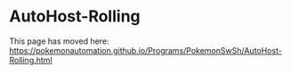 # AutoHost-Rolling

This page has moved here: https://pokemonautomation.github.io/Programs/PokemonSwSh/AutoHost-Rolling.html

